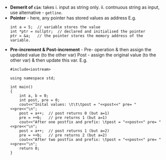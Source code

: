 * **Demerit of ```cin```**:
  takes 
  i. input as string only.
  ii. contnuous string as input, use alternative - ```getline```.
* **Pointer** - here, any pointer has stored values as address
  E.g. 
  ```
  int a = 5;  // variable stores the value
  int *ptr = nullptr;  // declared and initialised the pointer
  ptr = &a;   // the pointer stores the memory address of the variable.
  ```  
* **Pre-increment & Post-increment** - 
  Pre- operation & then assign the updated value (to the other var)
  Post - assign the original value (to the other var) & then update this var. 
  E.g. 
  ```
  #include<iostream>

  using namespace std;

  int main()
  {
      int a, b = 0;
      int post, pre = 0;
      cout<<"Inital values: \t\t\tpost = "<<post<<" pre= "<<pre<<"\n";
      post = a++;  // post returns 0 (but a=1)
      pre = ++b;   // pre returns 1 (but a=1)
      cout<<"After one postfix and prefix: \tpost = "<<post<<" pre= "<<pre<<"\n";
      post = a++;  // post returns 1 (but a=2)
      pre = ++b;   // pre returns 2 (but a=2)
      cout<<"After two postfix and prefix: \tpost = "<<post<<" pre= "<<pre<<"\n";  
      return 0;
  }
  ```
  
  
  
  
  
  
